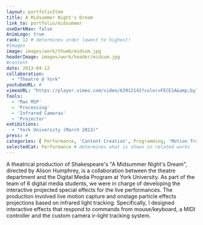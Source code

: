 ```yaml
---
layout: portfolioItem
title: A Midsummer Night's Dream
link_to: portfolio/midsummer
useDarkNav: false
AnimLogo: true
rank: 12 # determines order lowest to highest!
#Images
image: images/work/thumb/midsum.jpg
headerImage: images/work/header/midsum.jpg
#content
date: 2013-04-12
collaboration:
  - "Theatre @ York"
youtubeURL: #
vimeoURL: "https://player.vimeo.com/video/63912143?color=FECE1A&amp;byline=0&amp;portrait=0"
Tools:
  - 'Max MSP'
  - 'Processing'
  - 'Infrared Cameras'
  - 'Projector'
exhibitions:
  - "York University (March 2013)"
press: #
categories: [ Performance, 'Content Creation', Programming, 'Motion Tracking']
selectedCat: Performance # determines what is shown in related works
---
```


A theatrical production of Shakespeare's "A Midsummer Night's Dream", directed by Alison Humphrey, is a collaboration between the theatre department and the Digital Media Program at York University. As part of the team of 6 digital media students, we were in charge of developing the interactive projected special effects for the live performances. The production involved live motion capture and onstage particle effects projections based on infrared light tracking. Specifically, I designed interactive effects that respond to commands from mouse/keyboard, a MIDI controller and the custom camera ir-light tracking system.
